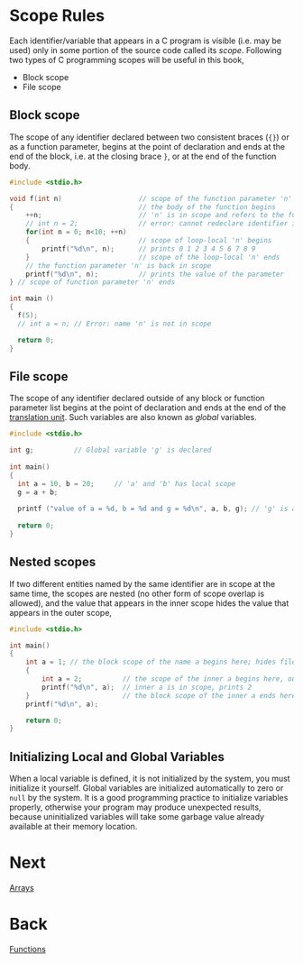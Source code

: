 # Scope Rules
Each identifier/variable that appears in a C program is visible (i.e. may be used) only in some portion of the source code called its *scope*. Following two types of C programming scopes will be useful in this book,
- Block scope
- File scope

## Block scope
The scope of any identifier declared between two consistent braces (`{}`) or as a function parameter, begins at the point of declaration and ends at the end of the block, i.e. at the closing brace `}`, or at the end of the function body.
```c++
#include <stdio.h>

void f(int n)                   // scope of the function parameter 'n' begins
{                               // the body of the function begins
    ++n;                        // 'n' is in scope and refers to the function parameter
    // int n = 2;               // error: cannot redeclare identifier in the same scope
    for(int n = 0; n<10; ++n)
    {                           // scope of loop-local 'n' begins
        printf("%d\n", n);      // prints 0 1 2 3 4 5 6 7 8 9
    }                           // scope of the loop-local 'n' ends
    // the function parameter 'n' is back in scope
    printf("%d\n", n);          // prints the value of the parameter
} // scope of function parameter 'n' ends

int main ()
{
  f(5);
  // int a = n; // Error: name 'n' is not in scope

  return 0;
}
```

## File scope
The scope of any identifier declared outside of any block or function parameter list begins at the point of declaration and ends at the end of the [translation unit](https://en.wikipedia.org/wiki/Translation_unit_(programming)). Such variables are also known as *global* variables.
```c++
#include <stdio.h>

int g;          // Global variable 'g' is declared
 
int main()
{
  int a = 10, b = 20;     // 'a' and 'b' has local scope
  g = a + b;
 
  printf ("value of a = %d, b = %d and g = %d\n", a, b, g); // 'g' is accessible since it has file scope.
 
  return 0;
}
```

## Nested scopes
If two different entities named by the same identifier are in scope at the same time, the scopes are nested (no other form of scope overlap is allowed), and the value that appears in the inner scope hides the value that appears in the outer scope,
```c++
#include <stdio.h>

int main()
{
    int a = 1; // the block scope of the name a begins here; hides file-scope a
    {
        int a = 2;          // the scope of the inner a begins here, outer a is hidden
        printf("%d\n", a);  // inner a is in scope, prints 2
    }                       // the block scope of the inner a ends here
    printf("%d\n", a);

    return 0;
}
```

## Initializing Local and Global Variables
When a local variable is defined, it is not initialized by the system, you must initialize it yourself. Global variables are initialized automatically to zero or `null` by the system. It is a good programming practice to initialize variables properly, otherwise your program may produce unexpected results, because uninitialized variables will take some garbage value already available at their memory location.

# Next

[Arrays](../sec11/arrays.md)


# Back

[Functions](../sec09/functions.md)
